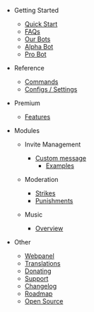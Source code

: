 - Getting Started

  - [Quick Start](/hu/getting-started/quick-start.md)
  - [FAQs](/hu/getting-started/faq.md)
  - [Our Bots](/hu/getting-started/our-bots.md)
  - [Alpha Bot](/hu/getting-started/alpha.md)
  - [Pro Bot](/hu/getting-started/pro.md)

- Reference

  - [Commands](/hu/reference/commands.md)
  - [Configs / Settings](/hu/reference/settings.md)

- Premium

  - [Features](/hu/premium/features.md)

- Modules

  - Invite Management

    - [Custom message](/hu/modules/invites/custom-messages.md)
      - [Examples](/hu/modules/invites/examples.md)

  - Moderation

    - [Strikes](/hu/modules/moderation/strikes.md)
    - [Punishments](/hu/modules/moderation/punishments.md)

  - Music

    - [Overview](/hu/modules/music/overview.md)

- Other

  - [Webpanel](/hu/other/webpanel.md)
  - [Translations](/hu/other/translations.md)
  - [Donating](/hu/other/donating.md)
  - [Support](/hu/other/support.md)
  - [Changelog](/hu/other/changelog.md)
  - [Roadmap](/hu/other/roadmap.md)
  - [Open Source](/hu/other/open-source.md)
